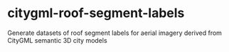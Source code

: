 # citygml-roof-segment-labels
Generate datasets of roof segment labels for aerial imagery derived from CityGML semantic 3D city models
